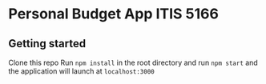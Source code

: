 # Personal Budget App ITIS 5166

## Getting started

Clone this repo
Run `npm install` in the root directory and run `npm start` and the application will launch at `localhost:3000`
